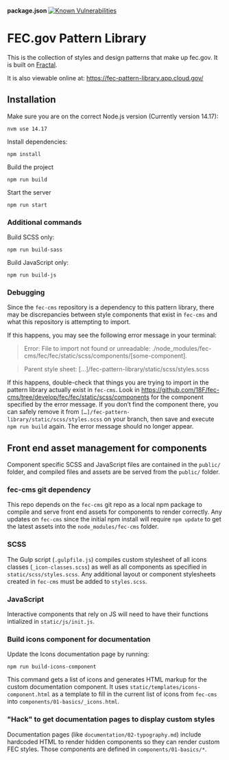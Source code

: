 **package.json**
[![Known Vulnerabilities](https://snyk.io/test/github/fecgov/fec-pattern-library/badge.svg)](https://snyk.io/test/github/fecgov/fec-pattern-library?targetFile=package.json)

# FEC.gov Pattern Library

This is the collection of styles and design patterns that make up fec.gov. It is built on [Fractal](http://fractal.build/guide).

It is also viewable online at: <https://fec-pattern-library.app.cloud.gov/>

## Installation
Make sure you are on the correct Node.js version (Currently version 14.17):
```
nvm use 14.17
```

Install dependencies:

```
npm install
```

Build the project

```
npm run build
```

Start the server

```
npm run start
```

### Additional commands

Build SCSS only:

```
npm run build-sass
```

Build JavaScript only:

```
npm run build-js
```

### Debugging

Since the `fec-cms` repository is a dependency to this pattern library, there may be discrepancies between style components that exist in `fec-cms` and what this repository is attempting to import.

If this happens, you may see the following error message in your terminal:
> Error: File to import not found or unreadable: ./node_modules/fec-cms/fec/fec/static/scss/components/[some-component].

> Parent style sheet: […]/fec-pattern-library/static/scss/styles.scss

If this happens, double-check that things you are trying to import in the pattern library actually exist in `fec-cms`.
Look in https://github.com/18F/fec-cms/tree/develop/fec/fec/static/scss/components for the component specified by the error message.
If you don’t find the component there, you can safely remove it from `[…]/fec-pattern-library/static/scss/styles.scss` on your branch, then save and execute `npm run build` again. The error message should no longer appear.

## Front end asset management for components
Component specific SCSS and JavaScript files are contained in the `public/` folder, and compiled files and assets are be served from the `public/` folder.

### fec-cms git dependency
This repo depends on the `fec-cms` git repo as a local npm package to compile and serve front end assets for components to render correctly. Any updates on `fec-cms` since the initial npm install will require `npm update` to get the latest assets into the `node_modules/fec-cms` folder.

### SCSS
The Gulp script (`.gulpfile.js`) compiles custom stylesheet of all icons classes (`_icon-classes.scss`) as well as all components as specified in `static/scss/styles.scss`. Any additional layout or component stylesheets created in `fec-cms` must be added to `styles.scss`.

### JavaScript
Interactive components that rely on JS will need to have their functions intialized in `static/js/init.js`.

### Build icons component for documentation
Update the Icons documentation page by running:

```
npm run build-icons-component
```

This command gets a list of icons and generates HTML markup for the custom documentation component. It uses `static/templates/icons-component.html` as a template to fill in the current list of icons from `fec-cms` into `components/01-basics/_icons.html`.

### "Hack" to get documentation pages to display custom styles
Documentation pages (like `documentation/02-typography.md`) include hardcoded HTML to render hidden components so they can render custom FEC styles. Those components are defined in `components/01-basics/*`.
